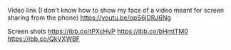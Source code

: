 Video link (I don't know how to show my face of a video meant for screen sharing from the phone)
https://youtu.be/opS6jDRJ6Ng

Screen shots
https://ibb.co/tPXcHyP
https://ibb.co/bHmtTM0
https://ibb.co/QkVXWBF
